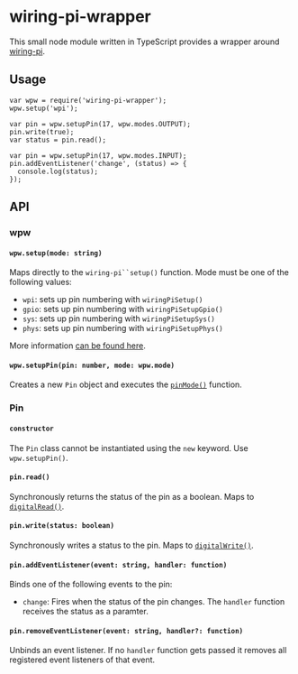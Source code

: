 # wiring-pi-wrapper

This small node module written in TypeScript provides a wrapper around [wiring-pi](https://github.com/eugeneware/wiring-pi).

## Usage

```
var wpw = require('wiring-pi-wrapper');
wpw.setup('wpi');

var pin = wpw.setupPin(17, wpw.modes.OUTPUT);
pin.write(true);
var status = pin.read();

var pin = wpw.setupPin(17, wpw.modes.INPUT);
pin.addEventListener('change', (status) => {
  console.log(status);
});
```

## API

### wpw
#### `wpw.setup(mode: string)`
Maps directly to the `wiring-pi``setup()` function. Mode must be one of the following values:

* `wpi`: sets up pin numbering with `wiringPiSetup()`
* `gpio`: sets up pin numbering with `wiringPiSetupGpio()`
* `sys`: sets up pin numbering with `wiringPiSetupSys()`
* `phys`: sets up pin numbering with `wiringPiSetupPhys()`

More information [can be found here](https://github.com/eugeneware/wiring-pi/blob/master/DOCUMENTATION.md#setupmode).

#### `wpw.setupPin(pin: number, mode: wpw.mode)`
Creates a new `Pin` object and executes the [`pinMode()`](https://github.com/eugeneware/wiring-pi/blob/master/DOCUMENTATION.md#pinmodepin-mode) function.

### Pin

#### `constructor`

The `Pin` class cannot be instantiated using the `new` keyword. Use `wpw.setupPin()`.

#### `pin.read()`

Synchronously returns the status of the pin as a boolean. Maps to [`digitalRead()`](https://github.com/eugeneware/wiring-pi/blob/master/DOCUMENTATION.md#digitalreadpin).

#### `pin.write(status: boolean)`

Synchronously writes a status to the pin. Maps to [`digitalWrite()`](https://github.com/eugeneware/wiring-pi/blob/master/DOCUMENTATION.md#digitalwritepin-state).

#### `pin.addEventListener(event: string, handler: function)`

Binds one of the following events to the pin:

* `change`: Fires when the status of the pin changes. The `handler` function receives the status as a paramter.

#### `pin.removeEventListener(event: string, handler?: function)`

Unbinds an event listener. If no `handler` function gets passed it removes all registered event listeners of that event.